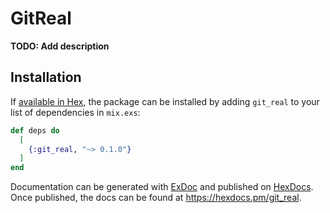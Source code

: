 # GitReal

**TODO: Add description**

## Installation

If [available in Hex](https://hex.pm/docs/publish), the package can be installed
by adding `git_real` to your list of dependencies in `mix.exs`:

```elixir
def deps do
  [
    {:git_real, "~> 0.1.0"}
  ]
end
```

Documentation can be generated with [ExDoc](https://github.com/elixir-lang/ex_doc)
and published on [HexDocs](https://hexdocs.pm). Once published, the docs can
be found at <https://hexdocs.pm/git_real>.

